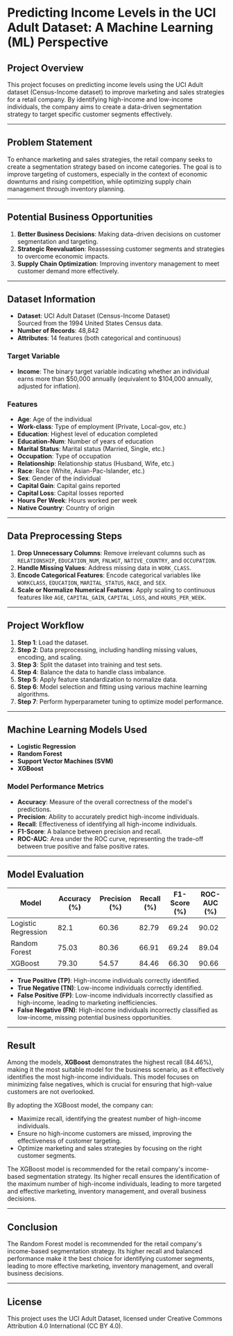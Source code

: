 # Predicting Income Levels in the UCI Adult Dataset: A Machine Learning (ML) Perspective

## Project Overview

This project focuses on predicting income levels using the UCI Adult dataset (Census-Income dataset) to improve marketing and sales strategies for a retail company. By identifying high-income and low-income individuals, the company aims to create a data-driven segmentation strategy to target specific customer segments effectively.

---

## Problem Statement

To enhance marketing and sales strategies, the retail company seeks to create a segmentation strategy based on income categories. The goal is to improve targeting of customers, especially in the context of economic downturns and rising competition, while optimizing supply chain management through inventory planning.

---

## Potential Business Opportunities

1. **Better Business Decisions**: Making data-driven decisions on customer segmentation and targeting.
2. **Strategic Reevaluation**: Reassessing customer segments and strategies to overcome economic impacts.
3. **Supply Chain Optimization**: Improving inventory management to meet customer demand more effectively.

---

## Dataset Information

- **Dataset**: UCI Adult Dataset (Census-Income Dataset)  
  Sourced from the 1994 United States Census data.
- **Number of Records**: 48,842
- **Attributes**: 14 features (both categorical and continuous)

### Target Variable
- **Income**: The binary target variable indicating whether an individual earns more than $50,000 annually (equivalent to $104,000 annually, adjusted for inflation).

### Features
- **Age**: Age of the individual
- **Work-class**: Type of employment (Private, Local-gov, etc.)
- **Education**: Highest level of education completed
- **Education-Num**: Number of years of education
- **Marital Status**: Marital status (Married, Single, etc.)
- **Occupation**: Type of occupation
- **Relationship**: Relationship status (Husband, Wife, etc.)
- **Race**: Race (White, Asian-Pac-Islander, etc.)
- **Sex**: Gender of the individual
- **Capital Gain**: Capital gains reported
- **Capital Loss**: Capital losses reported
- **Hours Per Week**: Hours worked per week
- **Native Country**: Country of origin

---

## Data Preprocessing Steps

1. **Drop Unnecessary Columns**: Remove irrelevant columns such as `RELATIONSHIP`, `EDUCATION_NUM`, `FNLWGT`, `NATIVE_COUNTRY`, and `OCCUPATION`.
2. **Handle Missing Values**: Address missing data in `WORK_CLASS`.
3. **Encode Categorical Features**: Encode categorical variables like `WORKCLASS`, `EDUCATION`, `MARITAL_STATUS`, `RACE`, and `SEX`.
4. **Scale or Normalize Numerical Features**: Apply scaling to continuous features like `AGE`, `CAPITAL_GAIN`, `CAPITAL_LOSS`, and `HOURS_PER_WEEK`.

---

## Project Workflow

1. **Step 1**: Load the dataset.
2. **Step 2**: Data preprocessing, including handling missing values, encoding, and scaling.
3. **Step 3**: Split the dataset into training and test sets.
4. **Step 4**: Balance the data to handle class imbalance.
5. **Step 5**: Apply feature standardization to normalize data.
6. **Step 6**: Model selection and fitting using various machine learning algorithms.
7. **Step 7**: Perform hyperparameter tuning to optimize model performance.

---

## Machine Learning Models Used

- **Logistic Regression**
- **Random Forest**
- **Support Vector Machines (SVM)**
- **XGBoost**

### Model Performance Metrics

- **Accuracy**: Measure of the overall correctness of the model's predictions.
- **Precision**: Ability to accurately predict high-income individuals.
- **Recall**: Effectiveness of identifying all high-income individuals.
- **F1-Score**: A balance between precision and recall.
- **ROC-AUC**: Area under the ROC curve, representing the trade-off between true positive and false positive rates.

---

## Model Evaluation

| Model            | Accuracy (%) | Precision (%) | Recall (%) | F1-Score (%) | ROC-AUC (%) |
|------------------|--------------|---------------|------------|--------------|-------------|
| Logistic Regression | 82.1        | 60.36         | 82.79      | 69.24        | 90.02       |
| Random Forest     | 75.03        | 80.36         | 66.91      | 69.24        | 89.04       |
| XGBoost           | 79.30        | 54.57         | 84.46      | 66.30        | 90.66       |

- **True Positive (TP)**: High-income individuals correctly identified.
- **True Negative (TN)**: Low-income individuals correctly identified.
- **False Positive (FP)**: Low-income individuals incorrectly classified as high-income, leading to marketing inefficiencies.
- **False Negative (FN)**: High-income individuals incorrectly classified as low-income, missing potential business opportunities.

---

## Result

Among the models, **XGBoost** demonstrates the highest recall (84.46%), making it the most suitable model for the business scenario, as it effectively identifies the most high-income individuals. This model focuses on minimizing false negatives, which is crucial for ensuring that high-value customers are not overlooked.

By adopting the XGBoost model, the company can:

- Maximize recall, identifying the greatest number of high-income individuals.
- Ensure no high-income customers are missed, improving the effectiveness of customer targeting.
- Optimize marketing and sales strategies by focusing on the right customer segments.

The XGBoost model is recommended for the retail company's income-based segmentation strategy. Its higher recall ensures the identification of the maximum number of high-income individuals, leading to more targeted and effective marketing, inventory management, and overall business decisions.

---

## Conclusion

The Random Forest model is recommended for the retail company's income-based segmentation strategy. Its higher recall and balanced performance make it the best choice for identifying customer segments, leading to more effective marketing, inventory management, and overall business decisions.

---

## License

This project uses the UCI Adult Dataset, licensed under Creative Commons Attribution 4.0 International (CC BY 4.0).
